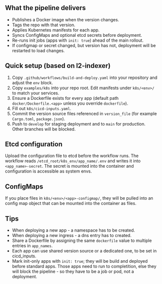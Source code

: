 ## What the pipeline delivers
- Publishes a Docker image when the version changes.
- Tags the repo with that version.
- Applies Kubernetes manifests for each app.
- Syncs ConfigMaps and optional etcd secrets before deployment.
- Re-runs init jobs (apps with `init: true`) ahead of the main rollout.
- If configmap or secret changed, but version has not, deployment will be restarted to load changes.

## Quick setup (based on l2-indexer)
1. Copy `.github/workflows/build-and-deploy.yaml` into your repository and adjust the `env` block.
2. Copy `examples/k8s` into your repo root. Edit manifests under `k8s/<env>/` to match your services.
3. Ensure a Dockerfile exists for every app (default path `docker/Dockerfile.<app>` unless you override `dockerfile`).
4. Fill out `k8s/cicd-inputs.yaml`.
5. Commit the version source files referenced in `version_file` (for example `Cargo.toml`, `package.json`).
6. Push to `develop` for staging deployment and to `main` for production. Other branches will be blocked.

## Etcd configuration
Upload the configuration file to etcd before the workflow runs. The workflow reads `/etcd_root/k8s_env/app_name/.env` and writes it into `<app_name>-secret`.
The secret is mounted into the container and configuration is accessible as system envs.

## ConfigMaps
If you place files in `k8s/<env>/<app>-configmap/`, they will be pulled into an config map object that can be mounted into the container as files.

## Tips
- When deploying a new app - a namespace has to be created.
- When deploying a new ingress - a dns entry has to created.
- Share a Dockerfile by assigning the same `dockerfile` value to multiple entries in `app_names`.
- Each app can use shared version source or a dedicated one, to be set in cicd_inputs.
- Mark init-only apps with `init: true`; they will be build and deployed before standard apps.
  Those apps need to run to completition, else they will block the pipeline - so they have to be a job or pod, not a deployment.
